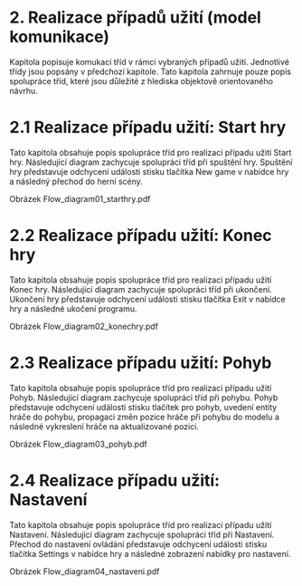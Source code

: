 # 2. Realizace případů užití (model komunikace)

Kapitola popisuje komukaci tříd v rámci vybraných případů užití. Jednotlivé třídy jsou popsány v předchozí kapitole.
Tato kapitola zahrnuje pouze popis spolupráce tříd, které jsou důležité z hlediska objektově orientovaného návrhu.

# 2.1 Realizace případu užití: Start hry

Tato kapitola obsahuje popis spolupráce tříd pro realizaci případu užití Start hry. Následující diagram zachycuje
spolupráci tříd při spuštění hry. Spuštění hry představuje odchycení události stisku tlačítka New game v nabídce hry
a následný přechod do herní scény.

Obrázek Flow_diagram01_starthry.pdf

# 2.2 Realizace případu užití: Konec hry

Tato kapitola obsahuje popis spolupráce tříd pro realizaci případu užití Konec hry. Následující diagram zachycuje
spolupráci tříd při ukončení. Ukončení hry představuje odchycení události stisku tlačítka Exit v nabídce hry
a následné ukočení programu.

Obrázek Flow_diagram02_konechry.pdf

# 2.3 Realizace případu užití: Pohyb

Tato kapitola obsahuje popis spolupráce tříd pro realizaci případu užití Pohyb. Následující diagram zachycuje
spolupráci tříd při pohybu. Pohyb představuje odchycení události stisku tlačítek pro pohyb, uvedení entity hráče do pohybu,
propagaci změn pozice hráče při pohybu do modelu a následné vykreslení hráče na aktualizované pozici.

Obrázek Flow_diagram03_pohyb.pdf

# 2.4 Realizace případu užití: Nastavení

Tato kapitola obsahuje popis spolupráce tříd pro realizaci případu užití Nastavení. Následující diagram zachycuje
spolupráci tříd při Nastavení. Přechod do nastavení ovládání představuje odchycení události stisku tlačítka Settings v nabídce hry
a následné zobrazení nabídky pro nastavení.

Obrázek Flow_diagram04_nastaveni.pdf